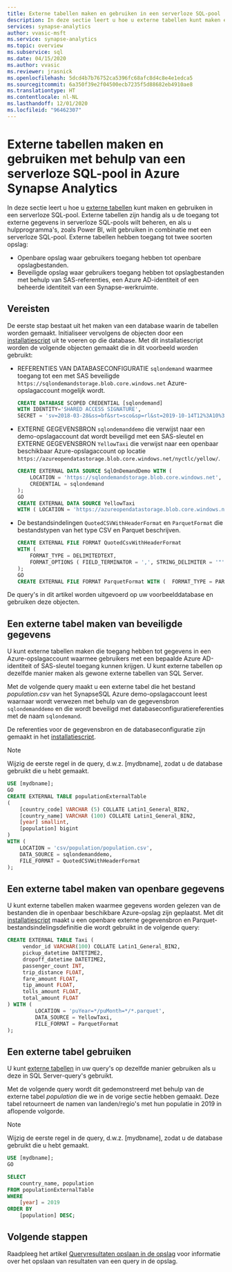 ```yaml
---
title: Externe tabellen maken en gebruiken in een serverloze SQL-pool
description: In deze sectie leert u hoe u externe tabellen kunt maken en gebruiken in een serverloze SQL-pool.
services: synapse-analytics
author: vvasic-msft
ms.service: synapse-analytics
ms.topic: overview
ms.subservice: sql
ms.date: 04/15/2020
ms.author: vvasic
ms.reviewer: jrasnick
ms.openlocfilehash: 5dcd4b7b76752ca5396fc68afc8d4c8e4e1edca5
ms.sourcegitcommit: 6a350f39e2f04500ecb7235f5d88682eb4910ae8
ms.translationtype: HT
ms.contentlocale: nl-NL
ms.lasthandoff: 12/01/2020
ms.locfileid: "96462307"
---
```

# <a name="create-and-use-external-tables-using-serverless-sql-pool-in-azure-synapse-analytics"></a>Externe tabellen maken en gebruiken met behulp van een serverloze SQL-pool in Azure Synapse Analytics

In deze sectie leert u hoe u [externe tabellen](develop-tables-external-tables.md) kunt maken en gebruiken in een serverloze SQL-pool. Externe tabellen zijn handig als u de toegang tot externe gegevens in serverloze SQL-pools wilt beheren, en als u hulpprogramma's, zoals Power BI, wilt gebruiken in combinatie met een serverloze SQL-pool. Externe tabellen hebben toegang tot twee soorten opslag:
- Openbare opslag waar gebruikers toegang hebben tot openbare opslagbestanden.
- Beveiligde opslag waar gebruikers toegang hebben tot opslagbestanden met behulp van SAS-referenties, een Azure AD-identiteit of een beheerde identiteit van een Synapse-werkruimte.

## <a name="prerequisites"></a>Vereisten

De eerste stap bestaat uit het maken van een database waarin de tabellen worden gemaakt. Initialiseer vervolgens de objecten door een [installatiescript](https://github.com/Azure-Samples/Synapse/blob/master/SQL/Samples/LdwSample/SampleDB.sql) uit te voeren op die database. Met dit installatiescript worden de volgende objecten gemaakt die in dit voorbeeld worden gebruikt:
- REFERENTIES VAN DATABASECONFIGURATIE `sqlondemand` waarmee toegang tot een met SAS beveiligde `https://sqlondemandstorage.blob.core.windows.net` Azure-opslagaccount mogelijk wordt.

    ```sql
    CREATE DATABASE SCOPED CREDENTIAL [sqlondemand]
    WITH IDENTITY='SHARED ACCESS SIGNATURE',  
    SECRET = 'sv=2018-03-28&ss=bf&srt=sco&sp=rl&st=2019-10-14T12%3A10%3A25Z&se=2061-12-31T12%3A10%3A00Z&sig=KlSU2ullCscyTS0An0nozEpo4tO5JAgGBvw%2FJX2lguw%3D'
    ```

- EXTERNE GEGEVENSBRON `sqlondemanddemo` die verwijst naar een demo-opslagaccount dat wordt beveiligd met een SAS-sleutel en EXTERNE GEGEVENSBRON `YellowTaxi` die verwijst naar een openbaar beschikbaar Azure-opslagaccount op locatie `https://azureopendatastorage.blob.core.windows.net/nyctlc/yellow/`.

    ```sql
    CREATE EXTERNAL DATA SOURCE SqlOnDemandDemo WITH (
        LOCATION = 'https://sqlondemandstorage.blob.core.windows.net',
        CREDENTIAL = sqlondemand
    );
    GO
    CREATE EXTERNAL DATA SOURCE YellowTaxi
    WITH ( LOCATION = 'https://azureopendatastorage.blob.core.windows.net/nyctlc/yellow/')
    ```

- De bestandsindelingen `QuotedCSVWithHeaderFormat` en `ParquetFormat` die bestandstypen van het type CSV en Parquet beschrijven.

    ```sql
    CREATE EXTERNAL FILE FORMAT QuotedCsvWithHeaderFormat
    WITH (  
        FORMAT_TYPE = DELIMITEDTEXT,
        FORMAT_OPTIONS ( FIELD_TERMINATOR = ',', STRING_DELIMITER = '"', FIRST_ROW = 2   )
    );
    GO
    CREATE EXTERNAL FILE FORMAT ParquetFormat WITH (  FORMAT_TYPE = PARQUET );
    ```

De query's in dit artikel worden uitgevoerd op uw voorbeelddatabase en gebruiken deze objecten. 

## <a name="create-an-external-table-on-protected-data"></a>Een externe tabel maken van beveiligde gegevens

U kunt externe tabellen maken die toegang hebben tot gegevens in een Azure-opslagaccount waarmee gebruikers met een bepaalde Azure AD-identiteit of SAS-sleutel toegang kunnen krijgen. U kunt externe tabellen op dezelfde manier maken als gewone externe tabellen van SQL Server. 

Met de volgende query maakt u een externe tabel die het bestand *population.csv* van het SynapseSQL Azure demo-opslagaccount leest waarnaar wordt verwezen met behulp van de gegevensbron `sqlondemanddemo` en die wordt beveiligd met databaseconfiguratiereferenties met de naam `sqlondemand`. 

De referenties voor de gegevensbron en de databaseconfiguratie zijn gemaakt in het [installatiescript](https://github.com/Azure-Samples/Synapse/blob/master/SQL/Samples/LdwSample/SampleDB.sql).

> [!NOTE]
> Wijzig de eerste regel in de query, d.w.z. [mydbname], zodat u de database gebruikt die u hebt gemaakt. 

```sql
USE [mydbname];
GO
CREATE EXTERNAL TABLE populationExternalTable
(
    [country_code] VARCHAR (5) COLLATE Latin1_General_BIN2,
    [country_name] VARCHAR (100) COLLATE Latin1_General_BIN2,
    [year] smallint,
    [population] bigint
)
WITH (
    LOCATION = 'csv/population/population.csv',
    DATA_SOURCE = sqlondemanddemo,
    FILE_FORMAT = QuotedCSVWithHeaderFormat
);
```

## <a name="create-an-external-table-on-public-data"></a>Een externe tabel maken van openbare gegevens

U kunt externe tabellen maken waarmee gegevens worden gelezen van de bestanden die in openbaar beschikbare Azure-opslag zijn geplaatst. Met dit [installatiescript](https://github.com/Azure-Samples/Synapse/blob/master/SQL/Samples/LdwSample/SampleDB.sql) maakt u een openbare externe gegevensbron en Parquet-bestandsindelingsdefinitie die wordt gebruikt in de volgende query:

```sql
CREATE EXTERNAL TABLE Taxi (
     vendor_id VARCHAR(100) COLLATE Latin1_General_BIN2, 
     pickup_datetime DATETIME2, 
     dropoff_datetime DATETIME2,
     passenger_count INT,
     trip_distance FLOAT,
     fare_amount FLOAT,
     tip_amount FLOAT,
     tolls_amount FLOAT,
     total_amount FLOAT
) WITH (
         LOCATION = 'puYear=*/puMonth=*/*.parquet',
         DATA_SOURCE = YellowTaxi,
         FILE_FORMAT = ParquetFormat
);
```
## <a name="use-an-external-table"></a>Een externe tabel gebruiken

U kunt [externe tabellen](develop-tables-external-tables.md) in uw query's op dezelfde manier gebruiken als u deze in SQL Server-query's gebruikt.

Met de volgende query wordt dit gedemonstreerd met behulp van de externe tabel *population* die we in de vorige sectie hebben gemaakt. Deze tabel retourneert de namen van landen/regio's met hun populatie in 2019 in aflopende volgorde.

> [!NOTE]
> Wijzig de eerste regel in de query, d.w.z. [mydbname], zodat u de database gebruikt die u hebt gemaakt.

```sql
USE [mydbname];
GO

SELECT
    country_name, population
FROM populationExternalTable
WHERE
    [year] = 2019
ORDER BY
    [population] DESC;
```

## <a name="next-steps"></a>Volgende stappen

Raadpleeg het artikel [Queryresultaten opslaan in de opslag](../sql/create-external-table-as-select.md) voor informatie over het opslaan van resultaten van een query in de opslag.
